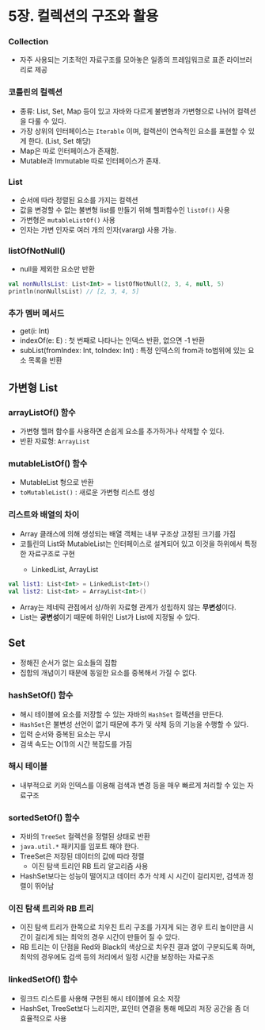 # 5장. 컬렉션의 구조와 활용

### Collection
- 자주 사용되는 기초적인 자료구조를 모아놓은 일종의 프레임워크로 표준 라이브러리로 제공

### 코틀린의 컬렉션
- 종류: List, Set, Map 등이 있고 자바와 다르게 불변형과 가변형으로 나뉘어 컬렉션을 다룰 수 있다.
- 가장 상위의 인터페이스는 `Iterable` 이며, 컬렉션이 연속적인 요소를 표현할 수 있게 한다. (List, Set 해당)
- Map은 따로 인터페이스가 존재함.
- Mutable과 Immutable 따로 인터페이스가 존재.

### List
- 순서에 따라 정렬된 요소를 가지는 컬렉션
- 값을 변경할 수 없는 불변형 list를 만들기 위해 헬퍼함수인 `listOf()` 사용
- 가변형은 `mutableListOf()` 사용
- 인자는 가변 인자로 여러 개의 인자(vararg) 사용 가능.

### listOfNotNull()
- null을 제외한 요소만 반환

```kotlin
val nonNullsList: List<Int> = listOfNotNull(2, 3, 4, null, 5)
println(nonNullsList) // [2, 3, 4, 5]
```
### 추가 멤버 메서드
- get(i: Int)
- indexOf(e: E) : 첫 번째로 나타나는 인덱스 반환, 없으면 -1 반환
- subList(fromIndex: Int, toIndex: Int) : 특정 인덱스의 from과 to범위에 있는 요소 목록을 반환

## 가변형 List

### arrayListOf() 함수
- 가변형 헬퍼 함수를 사용하면 손쉽게 요소를 추가하거나 삭제할 수 있다.
- 반환 자료형: `ArrayList`

### mutableListOf() 함수
- MutableList 형으로 반환
- `toMutableList()` : 새로운 가변형 리스트 생성

### 리스트와 배열의 차이
- Array 클래스에 의해 생성되는 배열 객체는 내부 구조상 고정된 크기를 가짐
- 코틀린의 List<T>와 MutableList<T>는 인터페이스로 설계되어 있고 이것을 하위에서 특정한 자료구조로 구현
  - LinkedList<T>, ArrayList<T>
```kotlin
val list1: List<Int> = LinkedList<Int>()
val list2: List<Int> = ArrayList<Int>()
```
- Array<T>는 제네릭 관점에서 상/하위 자료형 관계가 성립하지 않는 **무변성**이다.
- List<T>는 **공변성**이기 때문에 하위인 List<Int>가 List<Number>에 지정될 수 있다.

## Set
- 정해진 순서가 없는 요소들의 집합
- 집합의 개념이기 때문에 동일한 요소를 중복해서 가질 수 없다.

### hashSetOf() 함수
- 해시 테이블에 요소를 저장할 수 있는 자바의 `HashSet` 컬렉션을 만든다.
- `HashSet`은 불변성 선언이 없기 때문에 추가 및 삭제 등의 기능을 수행할 수 있다.
- 입력 순서와 중복된 요소는 무시
- 검색 속도는 O(1)의 시간 복잡도를 가짐

### 해시 테이블
- 내부적으로 키와 인덱스를 이용해 검색과 변경 등을 매우 빠르게 처리할 수 있는 자료구조

### sortedSetOf() 함수
- 자바의 `TreeSet` 컬렉션을 정렬된 상태로 반환
- `java.util.*` 패키지를 임포트 해야 한다.
- TreeSet은 저장된 데이터의 값에 따라 정렬
  - 이진 탐색 트리인 RB 트리 알고리즘 사용
- HashSet보다는 성능이 떨어지고 데이터 추가 삭제 시 시간이 걸리지만, 검색과 정렬이 뛰어남

### 이진 탐색 트리와 RB 트리
- 이진 탐색 트리가 한쪽으로 치우친 트리 구조를 가지게 되는 경우 트리 높이만큼 시간이 걸리게 되는 최악의 경우 시간이 만들어 질 수 있다.
- RB 트리는 이 단점을 Red와 Black의 색상으로 치우친 결과 없이 구분되도록 하며, 최악의 경우에도 검색 등의 처리에서 일정 시간을 보장하는 자료구조

### linkedSetOf() 함수
- 링크드 리스트를 사용해 구현된 해시 테이블에 요소 저장
- HashSet, TreeSet보다 느리지만, 포인터 연결을 통해 메모리 저장 공간을 좀 더 효율적으로 사용